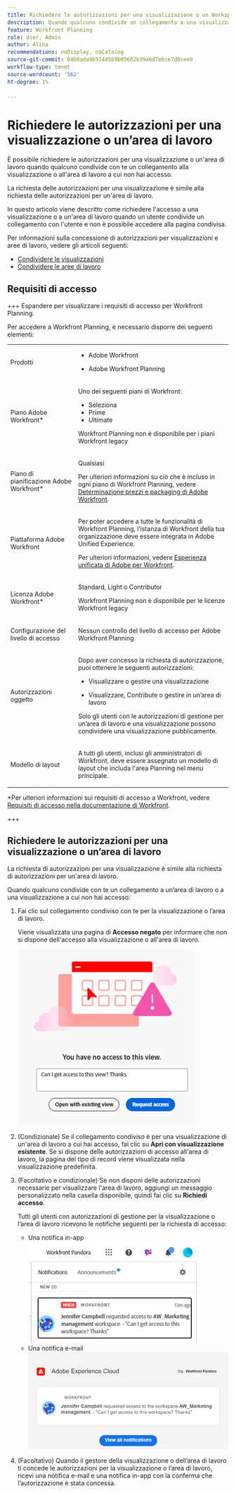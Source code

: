 ```yaml
---
title: Richiedere le autorizzazioni per una visualizzazione o un Workspace
description: Quando qualcuno condivide un collegamento a una visualizzazione o a un'area di lavoro a cui non hai accesso, puoi richiedere le autorizzazioni necessarie per aprirlo. In questo articolo vengono illustrati i passaggi necessari per richiedere l'accesso a una visualizzazione o a un'area di lavoro quando si verifica un collegamento condiviso che non è possibile aprire.
feature: Workfront Planning
role: User, Admin
author: Alina
recommendations: noDisplay, noCatalog
source-git-commit: 04b0ada9b97445b9b05602b39a6d7ebce7d0cee9
workflow-type: tm+mt
source-wordcount: '562'
ht-degree: 1%

---
```



# Richiedere le autorizzazioni per una visualizzazione o un’area di lavoro

È possibile richiedere le autorizzazioni per una visualizzazione o un&#39;area di lavoro quando qualcuno condivide con te un collegamento alla visualizzazione o all&#39;area di lavoro a cui non hai accesso.

La richiesta delle autorizzazioni per una visualizzazione è simile alla richiesta delle autorizzazioni per un&#39;area di lavoro.

In questo articolo viene descritto come richiedere l&#39;accesso a una visualizzazione o a un&#39;area di lavoro quando un utente condivide un collegamento con l&#39;utente e non è possibile accedere alla pagina condivisa.

Per informazioni sulla concessione di autorizzazioni per visualizzazioni e aree di lavoro, vedere gli articoli seguenti:

* [Condividere le visualizzazioni](/help/quicksilver/planning/access/share-views.md)
* [Condividere le aree di lavoro](/help/quicksilver/planning/access/share-workspaces.md)


## Requisiti di accesso

+++ Espandere per visualizzare i requisiti di accesso per Workfront Planning.

Per accedere a Workfront Planning, è necessario disporre dei seguenti elementi:

<table style="table-layout:auto"> 
<col> 
</col> 
<col> 
</col> 
<tbody> 
    <tr> 
<tr> 
<td> 
   <p> Prodotti</p> </td> 
   <td> 
   <ul><li><p> Adobe Workfront</p></li> 
   <li><p> Adobe Workfront Planning<p></li></ul></td> 
  </tr>   
<tr> 
   <td role="rowheader"><p>Piano Adobe Workfront*</p></td> 
   <td> 
<p>Uno dei seguenti piani di Workfront:</p> 
<ul><li>Seleziona</li> 
<li>Prime</li> 
<li>Ultimate</li></ul> 
<p>Workfront Planning non è disponibile per i piani Workfront legacy</p> 
   </td> 
<tr> 
   <td role="rowheader"><p>Piano di pianificazione Adobe Workfront*</p></td> 
   <td> 
<p>Qualsiasi </p> 
<p>Per ulteriori informazioni su ciò che è incluso in ogni piano di Workfront Planning, vedere <a href="https://business.adobe.com/products/workfront/pricing.html">Determinazione prezzi e packaging di Adobe Workfront</a>. </p> 
   </td> 
 <tr> 
   <td role="rowheader"><p>Piattaforma Adobe Workfront</p></td> 
   <td> 
<p>Per poter accedere a tutte le funzionalità di Workfront Planning, l’istanza di Workfront della tua organizzazione deve essere integrata in Adobe Unified Experience.</p> 
<p>Per ulteriori informazioni, vedere <a href="/help/quicksilver/workfront-basics/navigate-workfront/workfront-navigation/adobe-unified-experience.md">Esperienza unificata di Adobe per Workfront</a>. </p> 
   </td> 
   </tr> 
  </tr> 
  <tr> 
   <td role="rowheader"><p>Licenza Adobe Workfront*</p></td> 
   <td><p> Standard, Light o Contributor</p>
   <p>Workfront Planning non è disponibile per le licenze Workfront legacy</p> 
  </td> 
  </tr> 
  <tr> 
   <td role="rowheader"><p>Configurazione del livello di accesso</p></td> 
   <td> <p>Nessun controllo del livello di accesso per Adobe Workfront Planning</p>   
</td> 
  </tr> 
<tr> 
   <td role="rowheader"><p>Autorizzazioni oggetto</p></td> 
   <td>  <p>Dopo aver concesso la richiesta di autorizzazione, puoi ottenere le seguenti autorizzazioni:</p>
   <ul><li><p>Visualizzare o gestire una visualizzazione</p></li>
   <li><p>Visualizzare, Contribute o gestire in un’area di lavoro</p></li></ul>  
   <p>Solo gli utenti con le autorizzazioni di gestione per un’area di lavoro e una visualizzazione possono condividere una visualizzazione pubblicamente.</p></td> 
  </tr> 
<tr> 
   <td role="rowheader"><p>Modello di layout</p></td> 
   <td> <p>A tutti gli utenti, inclusi gli amministratori di Workfront, deve essere assegnato un modello di layout che includa l'area Planning nel menu principale. </p> </td> 
  </tr> 
</tbody> 
</table>

*Per ulteriori informazioni sui requisiti di accesso a Workfront, vedere [Requisiti di accesso nella documentazione di Workfront](/help/quicksilver/administration-and-setup/add-users/access-levels-and-object-permissions/access-level-requirements-in-documentation.md).

+++

## Richiedere le autorizzazioni per una visualizzazione o un’area di lavoro

La richiesta di autorizzazioni per una visualizzazione è simile alla richiesta di autorizzazioni per un&#39;area di lavoro.

Quando qualcuno condivide con te un collegamento a un’area di lavoro o a una visualizzazione a cui non hai accesso:

1. Fai clic sul collegamento condiviso con te per la visualizzazione o l’area di lavoro.

   Viene visualizzata una pagina di **Accesso negato** per informare che non si dispone dell&#39;accesso alla visualizzazione o all&#39;area di lavoro.

   ![](assets/request-access-to-view.png)

1. (Condizionale) Se il collegamento condiviso è per una visualizzazione di un&#39;area di lavoro a cui hai accesso, fai clic su **Apri con visualizzazione esistente**. Se si dispone delle autorizzazioni di accesso all&#39;area di lavoro, la pagina del tipo di record viene visualizzata nella visualizzazione predefinita.

1. (Facoltativo e condizionale) Se non disponi delle autorizzazioni necessarie per visualizzare l&#39;area di lavoro, aggiungi un messaggio personalizzato nella casella disponibile, quindi fai clic su **Richiedi accesso**.

   Tutti gli utenti con autorizzazioni di gestione per la visualizzazione o l’area di lavoro ricevono le notifiche seguenti per la richiesta di accesso:
   * Una notifica in-app
     ![](assets/in-app-notification-for-access-request.png)
   * Una notifica e-mail
     ![](assets/email-notification-for-access-request.png)

1. (Facoltativo) Quando il gestore della visualizzazione o dell’area di lavoro ti concede le autorizzazioni per la visualizzazione o l’area di lavoro, ricevi una notifica e-mail e una notifica in-app con la conferma che l’autorizzazione è stata concessa. <!--check this - I was not able to test this, but Isk confirmed.-->


